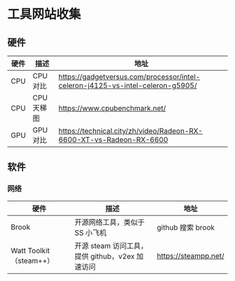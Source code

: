 # 工具网站收集

## 硬件

| 硬件 | 描述       | 地址                                                                           |
| ---- | ---------- | ------------------------------------------------------------------------------ |
| CPU  | CPU 对比   | https://gadgetversus.com/processor/intel-celeron-j4125-vs-intel-celeron-g5905/ |
| CPU  | CPU 天梯图 | https://www.cpubenchmark.net/                                                  |
| GPU  | GPU 对比   | https://technical.city/zh/video/Radeon-RX-6600-XT-vs-Radeon-RX-6600            |

## 软件

### 网络

| 硬件                    | 描述                                            | 地址                                                                |
| ----------------------- | ----------------------------------------------- | ------------------------------------------------------------------- |
| Brook                   | 开源网络工具，类似于 SS 小飞机                  | github 搜索 brook                                                   |
| Watt Toolkit（steam++） | 开源 steam 访问工具，提供 github，v2ex 加速访问 | https://steampp.net/                                                |
